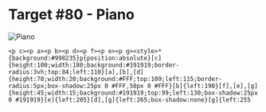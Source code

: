 # Target #80 - Piano

![Piano](https://cssbattle.dev/targets/80.png)

```
<p c><p a><p b><p d><p f><p e><p g><style>*{background:#998235}p{position:absolute}[c]{height:100;width:180;background:#191919;border-radius:3vh;top:84;left:110}[a],[b],[d]{height:70;width:20;background:#FFF;top:109;left:115;border-radius:5px;box-shadow:25px 0 #FFF,50px 0 #FFF}[b]{left:190}[f],[e],[g]{height:45;width:15;background:#191919;top:99;left:130;box-shadow:25px 0 #191919}[e]{left:205}[d],[g]{left:265;box-shadow:none}[g]{left:255
```

